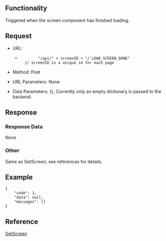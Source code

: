 ## Functionality

Triggered when the screen component has finished loading.

## Request

  * URL: 
    *             "/api/" + screenID + "/`LOAD_SCREEN_DONE"
            // screenID is a unique id for each page
        

  

  * Method: Post

  

  * URL Parameters: None

  

  * Data Parameters: {}, Currently only an empty dictionary is passed to the backend.

## Response

### Response Data

None

### Other

Same as GetScreen, see references for details.

## Example

    
    
    {
        "code": 1,
        "data": null,
        "messages": []
    }
    

## Reference

[GetScreen](GetScreen.md "GetScreen")

